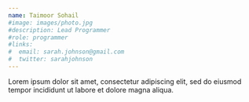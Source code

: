 ```yaml
---
name: Taimoor Sohail
#image: images/photo.jpg
#description: Lead Programmer
#role: programmer
#links:
#  email: sarah.johnson@gmail.com
#  twitter: sarahjohnson
---
```


Lorem ipsum dolor sit amet, consectetur adipiscing elit, sed do eiusmod tempor incididunt ut labore et dolore magna aliqua.
